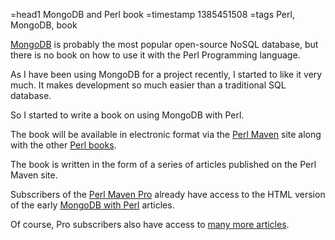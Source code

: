 =head1 MongoDB and Perl book
=timestamp 1385451508
=tags Perl, MongoDB, book



<a href="http://www.mongodb.org/">MongoDB</a> is probably the most popular open-source NoSQL database,
but there is no book on how to use it with the Perl Programming language.

As I have been using MongoDB for a project recently, I started to like it very much.
It makes development so much easier than a traditional SQL database.

So I started to write a book on using MongoDB with Perl.



The book will be available in electronic format via the
<a href="http://perlmaven.com/">Perl Maven</a> site
along with the other <a href="http://perlmaven.com/products">Perl books</a>.

The book is written in the form of a series of articles published on
the Perl Maven site.

Subscribers of the <a href="http://perlmaven.com/pro">Perl Maven Pro</a> already
have access to the HTML version of the
early <a href="http://perlmaven.com/mongodb">MongoDB with Perl</a> articles.

Of course, Pro subscribers also have access to <a href="http://perlmaven.com/archive?tag=pro">many more articles</a>.

